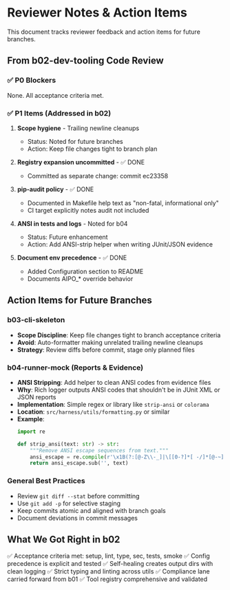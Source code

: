 # Reviewer Notes & Action Items

This document tracks reviewer feedback and action items for future branches.

## From b02-dev-tooling Code Review

### ✅ P0 Blockers
None. All acceptance criteria met.

### ✅ P1 Items (Addressed in b02)
1. **Scope hygiene** - Trailing newline cleanups
   - Status: Noted for future branches
   - Action: Keep file changes tight to branch plan

2. **Registry expansion uncommitted** - ✅ DONE
   - Committed as separate change: commit ec23358

3. **pip-audit policy** - ✅ DONE
   - Documented in Makefile help text as "non-fatal, informational only"
   - CI target explicitly notes audit not included

4. **ANSI in tests and logs** - Noted for b04
   - Status: Future enhancement
   - Action: Add ANSI-strip helper when writing JUnit/JSON evidence

5. **Document env precedence** - ✅ DONE
   - Added Configuration section to README
   - Documents AIPO_* override behavior

## Action Items for Future Branches

### b03-cli-skeleton
- **Scope Discipline**: Keep file changes tight to branch acceptance criteria
- **Avoid**: Auto-formatter making unrelated trailing newline cleanups
- **Strategy**: Review diffs before commit, stage only planned files

### b04-runner-mock (Reports & Evidence)
- **ANSI Stripping**: Add helper to clean ANSI codes from evidence files
- **Why**: Rich logger outputs ANSI codes that shouldn't be in JUnit XML or JSON reports
- **Implementation**: Simple regex or library like `strip-ansi` or `colorama`
- **Location**: `src/harness/utils/formatting.py` or similar
- **Example**:
  ```python
  import re

  def strip_ansi(text: str) -> str:
      """Remove ANSI escape sequences from text."""
      ansi_escape = re.compile(r'\x1B(?:[@-Z\\-_]|\[[0-?]*[ -/]*[@-~])')
      return ansi_escape.sub('', text)
  ```

### General Best Practices
- Review `git diff --stat` before committing
- Use `git add -p` for selective staging
- Keep commits atomic and aligned with branch goals
- Document deviations in commit messages

## What We Got Right in b02
✅ Acceptance criteria met: setup, lint, type, sec, tests, smoke
✅ Config precedence is explicit and tested
✅ Self-healing creates output dirs with clean logging
✅ Strict typing and linting across utils
✅ Compliance lane carried forward from b01
✅ Tool registry comprehensive and validated
